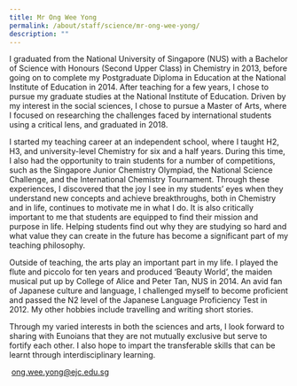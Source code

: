 ```yaml
---
title: Mr Ong Wee Yong
permalink: /about/staff/science/mr-ong-wee-yong/
description: ""
---
```

I graduated from the National University of Singapore (NUS) with a Bachelor of Science with Honours (Second Upper Class) in Chemistry in 2013, before going on to complete my Postgraduate Diploma in Education at the National Institute of Education in 2014. After teaching for a few years, I chose to pursue my graduate studies at the National Institute of Education. Driven by my interest in the social sciences, I chose to pursue a Master of Arts, where I focused on researching the challenges faced by international students using a critical lens, and graduated in 2018.

I started my teaching career at an independent school, where I taught H2, H3, and university-level Chemistry for six and a half years. During this time, I also had the opportunity to train students for a number of competitions, such as the Singapore Junior Chemistry Olympiad, the National Science Challenge, and the International Chemistry Tournament. Through these experiences, I discovered that the joy I see in my students’ eyes when they understand new concepts and achieve breakthroughs, both in Chemistry and in life, continues to motivate me in what I do. It is also critically important to me that students are equipped to find their mission and purpose in life. Helping students find out why they are studying so hard and what value they can create in the future has become a significant part of my teaching philosophy.

Outside of teaching, the arts play an important part in my life. I played the flute and piccolo for ten years and produced ‘Beauty World’, the maiden musical put up by College of Alice and Peter Tan, NUS in 2014. An avid fan of Japanese culture and language, I challenged myself to become proficient and passed the N2 level of the Japanese Language Proficiency Test in 2012. My other hobbies include travelling and writing short stories.

Through my varied interests in both the sciences and arts, I look forward to sharing with Eunoians that they are not mutually exclusive but serve to fortify each other. I also hope to impart the transferable skills that can be learnt through interdisciplinary learning.

 [ong.wee.yong@ejc.edu.sg](mailto:ong.wee.yong@ejc.edu.sg)